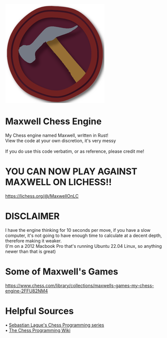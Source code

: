 ![](/icon/Maxwell_316x316.png)
# Maxwell Chess Engine
 My Chess engine named Maxwell, written in Rust!<br>
 View the code at your own discretion, it's very messy<br><br>
 If you do use this code verbatim, or as reference, please credit me!

# YOU CAN NOW PLAY AGAINST MAXWELL ON LICHESS!!
 https://lichess.org/@/MaxwellOnLC

# DISCLAIMER
 I have the engine thinking for 10 seconds per move, if you have a slow computer,
 it's not going to have enough time to calculate at a decent depth, therefore making it weaker.<br>
 (I'm on a 2012 Macbook Pro that's running Ubuntu 22.04 Linux, so anything newer than that is great)

# Some of Maxwell's Games
 https://www.chess.com/library/collections/maxwells-games-my-chess-engine-2FFU82NM4

# Helpful Sources
 • [Sebastian Lague's Chess Programming series](https://www.youtube.com/playlist?list=PLFt_AvWsXl0cvHyu32ajwh2qU1i6hl77c)<br>
 • [The Chess Programming Wiki](https://www.chessprogramming.org/Main_Page)<br>
